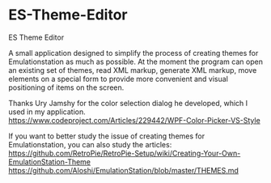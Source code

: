 # ES-Theme-Editor
ES Theme Editor

A small application designed to simplify the process of creating themes for Emulationstation as much as possible. At the moment the program can open an existing set of themes, read XML markup, generate XML markup, move elements on a special form to provide more convenient and visual positioning of items on the screen.

Thanks Ury Jamshy for the color selection dialog he developed, which I used in my application.
https://www.codeproject.com/Articles/229442/WPF-Color-Picker-VS-Style

If you want to better study the issue of creating themes for Emulationstation, you can also study the articles:
https://github.com/RetroPie/RetroPie-Setup/wiki/Creating-Your-Own-EmulationStation-Theme
https://github.com/Aloshi/EmulationStation/blob/master/THEMES.md

